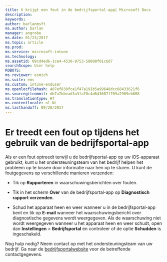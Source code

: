 ```yaml
---
title: U krijgt een fout in de bedrijfsportal-app| Microsoft Docs
description: 
keywords: 
author: barlanmsft
ms.author: barlan
manager: angrobe
ms.date: 01/23/2017
ms.topic: article
ms.prod: 
ms.service: microsoft-intune
ms.technology: 
ms.assetid: 09cd4ed6-1ce4-4530-9753-59808f01c6d7
searchScope: User help
ROBOTS: 
ms.reviewer: esmich
ms.suite: ems
ms.custom: intune-enduser
ms.openlocfilehash: 407ef838fca1f47a191b5a99648dcc68433621f6
ms.sourcegitcommit: db7a7bbead3a3fa78c4d643607f709a2909eb608
ms.translationtype: HT
ms.contentlocale: nl-NL
ms.lasthandoff: 09/28/2017
---
```

# <a name="you-get-an-error-while-using-the-company-portal-app"></a>Er treedt een fout op tijdens het gebruik van de bedrijfsportal-app

Als er een fout optreedt terwijl u de bedrijfsportal-app op uw iOS-apparaat gebruikt, kunt u het ondersteuningsteam van het bedrijf helpen het probleem op te lossen door informatie naar hen op te sturen. U kunt de foutgegevens op verschillende manieren verzenden:

-   Tik op **Rapporteren** in waarschuwingsberichten over fouten.

-   Tik in het scherm **Over** van de bedrijfsportal-app op **Diagnostisch rapport verzenden**.

-   Schud het apparaat heen en weer wanneer u in de bedrijfsportal-app bent en tik op **E-mail** wanneer het waarschuwingsbericht over diagnostische gegevens wordt weergegeven. Als de waarschuwing niet wordt weergegeven wanneer u het apparaat heen en weer schudt, open dan **Instellingen** > **Bedrijfsportal** en controleer of de optie **Schudden** is ingeschakeld.

Nog hulp nodig? Neem contact op met het ondersteuningsteam van uw bedrijf. Ga naar de [bedrijfsportalwebsite](https://portal.manage.microsoft.com) voor de betreffende contactgegevens.
